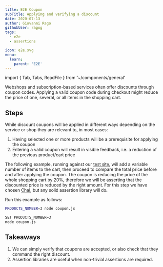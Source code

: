 ```yaml
---
title: E2E Coupon
subTitle: Applying and verifying a discount
date: 2020-07-13
author: Giovanni Rago
githubUser: ragog
tags:
  - e2e
  - assertions

icon: e2e.svg
menu:
  learn:
    parent: 'E2E'
---
```


import { Tab, Tabs, ReadFile } from '~/components/general'

Webshops and subscription-based services often offer discounts through coupon codes. Applying a valid coupon code during checkout might reduce the price of one, several, or all items in the shopping cart.

<!-- more -->

## Steps

While discount coupons will be applied in different ways depending on the service or shop they are relevant to, in most cases:

1. Having selected one or more products will be a prerequisite for applying the coupon
2. Entering a valid coupon will result in visible feedback, i.e. a reduction of the previous product/cart price

The following example, running against our [test site](https://danube-webshop.herokuapp.com/), will add a variable number of items to the cart, then proceed to compare the total price before and after applying the coupon. The coupon is reducing the price of the whole shopping cart by 20%, therefore we will be asserting that the discounted price is reduced by the right amount. For this step we have chosen [Chai](https://www.chaijs.com/api/assert/), but any solid assertion library will do.

<Tabs>
<Tab title="Puppeteer">

<ReadFile filename="samples/puppeteer/coupon.js" />

</Tab>
<Tab title="Playwright">

<ReadFile filename="samples/playwright/coupon.js" />

</Tab>
</Tabs>

Run this example as follows:

<Tabs>
<Tab title="MacOS">

```sh
PRODUCTS_NUMBER=3 node coupon.js
```

</Tab>
<Tab title="Windows">

```sh
SET PRODUCTS_NUMBER=3
node coupon.js
```

</Tab>
</Tabs>

## Takeaways

1. We can simply verify that coupons are accepted, or also check that they command the right discount.
2. Assertion libraries are useful when non-trivial assertions are required.
